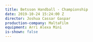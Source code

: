 ```yaml
---
title: Betsson Handball - Championship
date: 2019-10-24 15:24:00 Z
director: Joshua Cassar Gaspar
production-company: MaltaFilm
equipment: Arri Alexa Mini
is-shown: false
---
```


